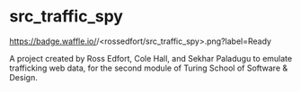 # src_traffic_spy

https://badge.waffle.io/<rossedfort>/<rossedfort/src_traffic_spy>.png?label=Ready

A project created by Ross Edfort, Cole Hall, and Sekhar Paladugu to emulate trafficking web data, for
the second module of Turing School of Software & Design.
